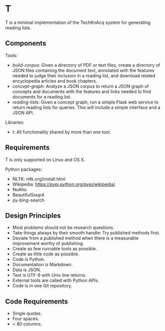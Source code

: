 # T

T is a minimal implementation of the TechKnAcq system for generating
reading lists.


## Components

Tools:
- *build-corpus*:
  Given a directory of PDF or text files, create a directory of JSON files
  containing the document text, annotated with the features needed to judge
  their inclusion in a reading list, and download related encyclopedia
  articles and book chapters.
- *concept-graph*:
  Analyze a JSON corpus to return a JSON graph of concepts and documents
  with the features and links needed to find documents for a reading
  list.
- *reading-lists*:
  Given a concept graph, run a simple Flask web service to return reading
  lists for queries. This will include a simple interface and a JSON API.

Libraries:
- *t*:
  All functionality shared by more than one tool.


## Requirements

T is only supported on Linux and OS X.

Python packages:
- NLTK: nltk.org/install.html
- Wikipedia: https://pypi.python.org/pypi/wikipedia/
- NoAho
- BeautifulSoup4
- py-bing-search

## Design Principles

- Most problems should not be research questions.
- Take things always by their smooth handle: Try published methods
  first.
- Deviate from a published method when there is a measurable improvement
  worthy of publishing.
- Create as few runnable tools as possible.
- Create as little code as possible.
- Code is Python.
- Documentation is Markdown.
- Data is JSON.
- Text is UTF-8 with Unix line returns.
- External tools are called with Python APIs.
- Code is in one Git repository.


## Code Requirements

- Single quotes.
- Four spaces.
- < 80 columns.

